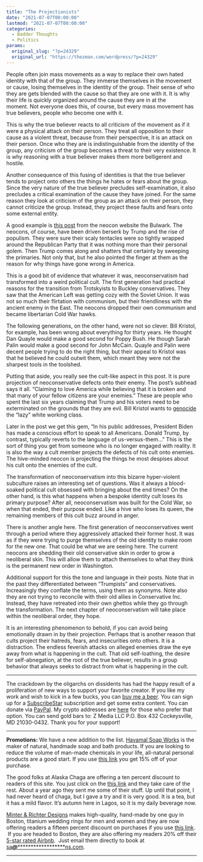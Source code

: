 ```yaml
---
title: "The Projectionists"
date: "2021-07-07T00:00:00"
lastmod: "2021-07-07T00:00:00"
categories:
  - Badder Thoughts
  - Politics
params:
  original_slug: "?p=24329"
  original_url: "https://thezman.com/wordpress/?p=24329"
---
```


People often join mass movements as a way to replace their own hated
identity with that of the group. They immerse themselves in the movement
or cause, losing themselves in the identity of the group. Their sense of
who they are gets blended with the cause so that they are one with it.
It is why their life is quickly organized around the cause they are in
at the moment. Not everyone does this, of course, but every mass
movement has true believers, people who become one with it.

This is why the true believer reacts to all criticism of the movement as
if it were a physical attack on their person. They treat all opposition
to their cause as a violent threat, because from their perspective, it
is an attack on their person. Once who they are is indistinguishable
from the identity of the group, any criticism of the group becomes a
threat to their very existence. It is why reasoning with a true believer
makes them more belligerent and hostile.

Another consequence of this fusing of identities is that the true
believer tends to project onto others the things he hates or fears about
the group. Since the very nature of the true believer precludes
self-examination, it also precludes a critical examination of the cause
they have joined. For the same reason they look at criticism of the
group as an attack on their person, they cannot criticize the group.
Instead, they project these faults and fears onto some external entity.

A good example is
<a href="https://thebulwark.com/the-paradox-of-trumpist-patriotism/"
rel="noopener" target="_blank">this post</a> from the neocon website the
Bulwark. The neocons, of course, have been driven berserk by Trump and
the rise of populism. They were sure their scaly tentacles were so
tightly wrapped around the Republican Party that it was nothing more
than their personal golem. Then Trump comes along and shatters that
certainty by sweeping the primaries. Not only that, but he also pointed
the finger at them as the reason for why things have gone wrong in
America.

This is a good bit of evidence that whatever it was, neoconservatism had
transformed into a weird political cult. The first generation had
practical reasons for the transition from Trotskyists to Buckley
conservatives. They saw that the American Left was getting cozy with the
Soviet Union. It was not so much their flirtation with communism, but
their friendliness with the ancient enemy in the East. The neocons
dropped their own communism and became libertarian Cold War hawks.

The following generations, on the other hand, were not so clever. Bill
Kristol, for example, has been wrong about everything for thirty years.
He thought Dan Quayle would make a good second for Poppy Bush. He though
Sarah Palin would make a good second for John McCain. Quayle and Palin
were decent people trying to do the right thing, but their appeal to
Kristol was that he believed he could outwit them, which meant they were
not the sharpest tools in the toolshed.

Putting that aside, you really see the cult-like aspect in this post. It
is pure projection of neoconservative defects onto their enemy. The
post’s subhead says it all. “Claiming to love America while believing
that it is broken and that many of your fellow citizens are your
enemies.” These are people who spent the last six years claiming that
Trump and his voters need to be exterminated on the grounds that they
are evil. Bill Kristol wants to <a
href="https://www.washingtontimes.com/news/2017/feb/9/bill-kristol-asks-if-lazy-pockets-of-white-working/"
rel="noopener" target="_blank">genocide</a> the “lazy” white working
class.

Later in the post we get this gem, “In his public addresses, President
Biden has made a conscious effort to speak to all Americans. Donald
Trump, by contrast, typically reverts to the language of
us-versus-them…” This is the sort of thing you get from someone who is
no longer engaged with reality. It is also the way a cult member
projects the defects of his cult onto enemies. The hive-minded neocon is
projecting the things he most despises about his cult onto the enemies
of the cult.

The transformation of neoconservatism into this bizarre hyper-violent
subculture raises an interesting set of questions. Was it always a
blood-soaked political cult obsessed with bringing about the end times?
On the other hand, is this what happens when a bespoke identity cult
loses its primary purpose? After all, neoconservatism was built for the
Cold War, so when that ended, their purpose ended. Like a hive who loses
its queen, the remaining members of this cult buzz around in anger.

There is another angle here. The first generation of neoconservatives
went through a period where they aggressively attacked their former
host. It was as if they were trying to purge themselves of the old
identity to make room for the new one. That could be what we are seeing
here. The current neocons are shedding their old conservative skin in
order to grow a neoliberal skin. This will allow them to attach
themselves to what they think is the permanent new order in Washington.

Additional support for this the tone and language in their posts. Note
that in the past they differentiated between “Trumpists” and
conservatives. Increasingly they conflate the terms, using them as
synonyms. Note also they are not trying to reconcile with their old
allies in Conservative Inc. Instead, they have retreated into their own
ghettos while they go through the transformation. The next chapter of
neoconservatism will take place within the neoliberal order, they hope.

It is an interesting phenomenon to behold, if you can avoid being
emotionally drawn in by their projection. Perhaps that is another reason
that cults project their hatreds, fears, and insecurities onto others.
It is a distraction. The endless feverish attacks on alleged enemies
draw the eye away from what is happening in the cult. That old
self-loathing, the desire for self-abnegation, at the root of the true
believer, results in a group behavior that always seeks to distract from
what is happening in the cult.

------------------------------------------------------------------------

The crackdown by the oligarchs on dissidents has had the happy result of
a proliferation of new ways to support your favorite creator. If you
like my work and wish to kick in a few bucks, you can
<a href="https://www.buymeacoffee.com/mujolulu" rel="noopener"
target="_blank">buy me a beer</a>. You can sign up for a
<a href="https://www.subscribestar.com/the-z-blog" rel="noopener"
target="_blank">SubscribeStar</a> subscription and get some extra
content. You can donate via <a
href="https://www.paypal.com/donate/?cmd=_s-xclick&amp;hosted_button_id=UDAS2Q8JYA6CN&amp;source=url"
rel="noopener" target="_blank">PayPal</a>. My crypto addresses are
<a href="https://thezman.com/wordpress/?page_id=22713" rel="noopener"
target="_blank">here</a> for those who prefer that option. You can send
gold bars to: Z Media LLC P.O. Box 432 Cockeysville, MD 21030-0432.
Thank you for your support!

------------------------------------------------------------------------

**Promotions:** We have a new addition to the list.
<a href="https://havamalsoapworks.com/" rel="noopener"
target="_blank">Havamal Soap Works</a> is the maker of natural, handmade
soap and bath products. If you are looking to reduce the volume of
man-made chemicals in your life, all-natural personal products are a
good start. If you use
<a href="https://havamalsoapworks.com/discount/ZMAN" rel="noopener"
target="_blank">this link</a> you get 15% off of your purchase.

The good folks at Alaska Chaga are offering a ten percent discount to
readers of this site. You just click on the
<a href="https://alaskachaga.us/discount/ZMAN" rel="noopener noreferrer"
target="_blank">this link</a> and they take care of the rest. About a
year ago they sent me some of their stuff. Up until that point, I had
never heard of chaga, but I gave a try and it is very good. It is a tea,
but it has a mild flavor. It’s autumn here in Lagos, so it is my daily
beverage now.

<a href="https://www.minterandrichterdesigns.com/"
rel="noreferrer nofollow noopener" target="_blank">Minter &amp; Richter
Designs</a> makes high-quality, hand-made by one guy in Boston, titanium
wedding rings for men and women and they are now offering readers a
fifteen percent discount on purchases if you use
<a href="https://www.minterandrichterdesigns.com/discount/ZMAN"
rel="noreferrer nofollow noopener" target="_blank">this link</a>. 
 <span class="highlight"><span class="colour"><span class="font"><span class="size">If
you are headed to Boston, they are also offering my readers 20% off
their <a
href="https://www.airbnb.com/users/7988017/listings?user_id=7988017&amp;s=3"
rel="noopener noreferrer" target="_blank">5-star rated Airbnb</a>.  Just
email them directly to book at
<a href="mailto:sa***@*********************ns.com"
data-original-string="M1ySH1mvEVqxmOK6yHl/2A==cb7DKZ1Lw1BJmb4GPmInFE56L2FFjLX7OLOrYneHgb1TLDxfqc3P6XcZh2o0T3oRPj3"><span
class="apbct-email-encoder"
data-original-string="J0tSe+fcZA9oUFn21JP/ng==cb7MDD1/XkGyOoygaG7zWcd1UVjVZBQu0GJpcmiQRYJo9/ecx5T2cMTs9lzNrqSzWT5"
title="This contact has been encoded by Anti-Spam by CleanTalk. Click to decode. To finish the decoding make sure that JavaScript is enabled in your browser.">sa<span
class="apbct-blur">***</span>@<span
class="apbct-blur">*********************</span>ns.com</span></a>.</span></span></span></span>

------------------------------------------------------------------------
